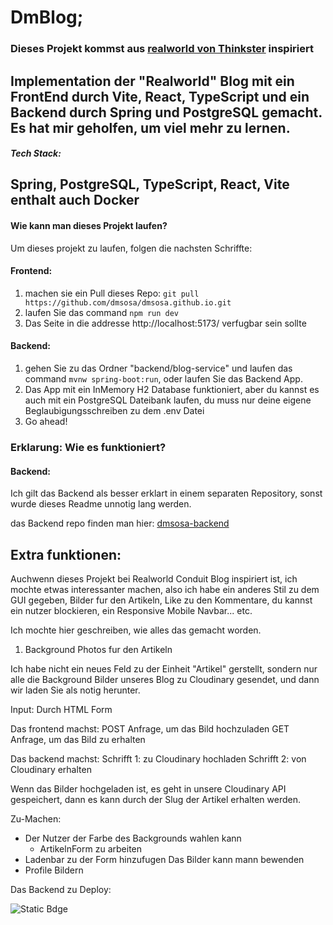 # DmBlog; 

### Dieses Projekt kommst aus [realworld von Thinkster](https://github.com/gothinkster/realworld) inspiriert 

Implementation der "Realworld" Blog mit ein FrontEnd durch Vite, React, TypeScript und ein Backend durch Spring und PostgreSQL gemacht. Es hat mir geholfen, um viel mehr zu lernen.
---
##### Tech Stack:
Spring, PostgreSQL, TypeScript, React, Vite
enthalt auch Docker
---

#### Wie kann man dieses Projekt laufen?

Um dieses projekt zu laufen, folgen die nachsten Schriffte:

#### Frontend:

1. machen sie ein Pull dieses Repo: `git pull https://github.com/dmsosa/dmsosa.github.io.git`
2. laufen Sie das command `npm run dev`
3. Das Seite in die addresse http://localhost:5173/ verfugbar sein sollte

#### Backend:

1. gehen Sie zu das Ordner "backend/blog-service" und laufen das command `mvnw spring-boot:run`, oder laufen Sie das Backend App. 
2. Das App mit ein InMemory H2 Database funktioniert, aber du kannst es auch mit ein PostgreSQL Dateibank laufen, du muss nur deine eigene Beglaubigungsschreiben zu dem .env Datei
3. Go ahead!

### Erklarung: Wie es funktioniert?

#### Backend:

Ich gilt das Backend als besser erklart in einem separaten Repository, sonst wurde dieses Readme unnotig lang werden.

das Backend repo finden man hier: [dmsosa-backend](https://github.com/dmsosa/dmblog-backend) 


## Extra funktionen:

Auchwenn dieses Projekt bei Realworld Conduit Blog inspiriert ist, ich mochte etwas interessanter machen, also ich habe ein anderes Stil zu dem GUI gegeben, Bilder fur den Artikeln, Like zu den Kommentare, du kannst ein nutzer blockieren, ein Responsive Mobile Navbar... etc.

Ich mochte hier geschreiben, wie alles das gemacht worden.

1. Background Photos fur den Artikeln

Ich habe nicht ein neues Feld zu der Einheit "Artikel" gerstellt, sondern nur alle die Background Bilder unseres Blog zu Cloudinary gesendet, und dann wir laden Sie als notig herunter.

Input: Durch HTML Form

Das frontend machst:
POST Anfrage, um das Bild hochzuladen
GET Anfrage, um das Bild zu erhalten

Das backend machst:
Schrifft 1: zu Cloudinary hochladen
Schrifft 2: von Cloudinary erhalten

Wenn das Bilder hochgeladen ist, es geht in unsere Cloudinary API gespeichert, dann es kann durch der Slug der Artikel erhalten werden.

Zu-Machen:
* Der Nutzer der Farbe des Backgrounds wahlen kann
    * ArtikelnForm zu arbeiten
* Ladenbar zu der Form hinzufugen
Das Bilder kann mann bewenden
* Profile Bildern

Das Backend zu Deploy:


![Static Bdge](https://img.shields.io/badge/any_text-new-blue?link=https://github.com/dmsosa/dmblog/blob/main/readme.md&style=plastic)